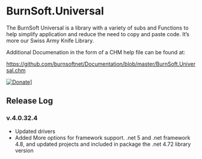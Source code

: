 # BurnSoft.Universal
The BurnSoft Universal is a library with a variety of subs and Functions to help simplify application and reduce the need to copy and paste code.  It’s more our Swiss Army Knife Library.

Additional Documenation in the form of a CHM help file can be found at:

https://github.com/burnsoftnet/Documentation/blob/master/BurnSoft.Universal.chm

[![Donate](https://www.paypalobjects.com/en_US/i/btn/btn_donateCC_LG.gif)](https://www.paypal.com/cgi-bin/webscr?cmd=_s-xclick&hosted_button_id=JSW8XEMQVH4BE)]

## Release Log

### v.4.0.32.4
- Updated drivers
- Added More options for framework support. .net 5 and .net framework 4.8, and updated projects and included in package the .net 4.72 library version
